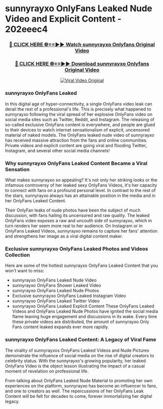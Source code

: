 # sunnyrayxo OnlyFans Leaked Nude Video and Explicit Content - 202eeec4

<div align="center">

### [🔴 CLICK HERE 🌐==►► Watch sunnyrayxo Onlyfans Original Video](https://aff.leakpic.com/?utm_medium=9dac6e3e92780789e695eb65dc45befdb20081c8&utm_campaign=Link_for_leakpic_com)

### [🔴 CLICK HERE 🌐==►► Download sunnyrayxo Onlyfans Original Video](https://aff.leakpic.com/?utm_medium=9dac6e3e92780789e695eb65dc45befdb20081c8&utm_campaign=Link_for_leakpic_com)

[![Viral Video Original](https://i.ibb.co.com/xMMVF88/686577567.gif)](https://aff.leakpic.com/?utm_medium=9dac6e3e92780789e695eb65dc45befdb20081c8&utm_campaign=Link_for_leakpic_com)

</div>

### sunnyrayxo OnlyFans Leaked
In this digital age of hyper-connectivity, a single OnlyFans video leak can derail the rest of a professional's life. This is precisely what happened to sunnyrayxo following the viral spread of her explosive OnlyFans video on social media sites such as Twitter, Reddit, and Instagram. The releasing of so-called exclusive OnlyFans content is everywhere, and people are glued to their devices to watch internet sensationalism of explicit, uncensored material of naked models. 
The OnlyFans leaked nude video of sunnyrayxo has received massive attraction from the fans and online communities. Private videos and explicit content are going viral and flooding Twitter, Instagram, and several other social media channels!

### Why sunnyrayxo OnlyFans Leaked Content Became a Viral Sensation
What makes sunnyrayxo so appealing? It's not only her striking looks or the infamous controversy of her leaked sexy OnlyFans Videos, it's her capacity to connect with fans on a profound personal level. In contrast to the rest of the stars, sunnyrayxo always has an attainable position in the media and in her OnlyFans Leaked Content.

Their OnlyFan leaks of nude photos have been the subject of much discussion, with fans hailing its uncensored and raw quality. The leaked OnlyFans video exposes a raw and uncouth side of sunnyrayxo, which in turn renders her seem more real to her audience. On Instagram or in OnlyFans Leaked Videos, sunnyrayxo remains to capture her fans' attention and strengthens her image as a viral digital content maker.

### Exclusive sunnyrayxo OnlyFans Leaked Photos and Videos Collection
Here are some of the hottest sunnyrayxo OnlyFans Leaked Content that you won't want to miss:
- sunnyrayxo OnlyFans Leaked Nude Video
- sunnyrayxo OnlyFans Shower Leaked Video
- sunnyrayxo OnlyFans Leaked Nude Photos
- Exclusive sunnyrayxo OnlyFans Leaked Instagram Video
- sunnyrayxo OnlyFans Leaked Twitter Video
- sunnyrayxo OnlyFans Leaked Explicit Content
These OnlyFans Leaked Videos and OnlyFans Leaked Nude Photos have ignited the social media flame leaving huge engagement and discussions in its wake. Every time these private videos are distributed, the amount of sunnyrayxo Only Fans content leaked expands ever more rapidly.

### sunnyrayxo OnlyFans Leaked Content: A Legacy of Viral Fame
The virality of sunnyrayxos OnlyFans Leaked Videos and Nude Pictures demonstrate the influence of social media on the rise of digital creators to celebrity status. With the sunnyrayxo's growing popularity, her leaked OnlyFans Video is the object lesson illustrating the impact of a casual moment of revelation on professional life.

From talking about OnlyFans Leaked Nude Material to promoting her own experiences on the platform, sunnyrayxo has become an influencer to fans, and one to creators as well. The repercussions of her OnlyFans Leak Content will be felt for decades to come, forever immortalizing her digital legacy.
